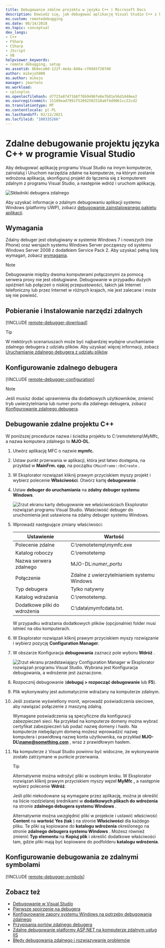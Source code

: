 ```yaml
---
title: Debugowanie zdalne projektu w języku C++ | Microsoft Docs
description: Dowiedz się, jak debugować aplikację Visual Studio C++ z komputera zdalnego, wykonując następujące instrukcje krok po kroku.
ms.custom: remotedebugging
ms.date: 08/14/2018
ms.topic: conceptual
dev_langs:
- C++
- FSharp
- CSharp
- JScript
- VB
helpviewer_keywords:
- remote debugging, setup
ms.assetid: 8b8eca0d-122f-4eda-848a-cf0945f207d0
author: mikejo5000
ms.author: mikejo
manager: jmartens
ms.workload:
- cplusplus
ms.openlocfilehash: d7723a87471b8f76b9496fe8e7b01e56d1440ee2
ms.sourcegitcommit: 15109ead7991f52092502518a6f4d9061cc22cd2
ms.translationtype: MT
ms.contentlocale: pl-PL
ms.lasthandoff: 02/12/2021
ms.locfileid: "100335266"
---
```

# <a name="remote-debugging-a-c-project-in-visual-studio"></a>Zdalne debugowanie projektu języka C++ w programie Visual Studio
Aby debugować aplikację programu Visual Studio na innym komputerze, zainstaluj i Uruchom narzędzia zdalne na komputerze, na którym zostanie wdrożona aplikacja, skonfiguruj projekt do łączenia się z komputerem zdalnym z programu Visual Studio, a następnie wdróż i uruchom aplikację.

![Składniki debugera zdalnego](../debugger/media/remote-debugger-client-apps.png "Remote_debugger_components")

Aby uzyskać informacje o zdalnym debugowaniu aplikacji systemu Windows (platformy UWP), zobacz [debugowanie zainstalowanego pakietu aplikacji](debug-installed-app-package.md).

## <a name="requirements"></a>Wymagania

Zdalny debuger jest obsługiwany w systemie Windows 7 i nowszych (nie Phone) oraz wersjach systemu Windows Server począwszy od systemu Windows Server 2008 z dodatkiem Service Pack 2. Aby uzyskać pełną listę wymagań, zobacz [wymagania](../debugger/remote-debugging.md#requirements_msvsmon).

> [!NOTE]
> Debugowanie między dwoma komputerami połączonymi za pomocą serwera proxy nie jest obsługiwane. Debugowanie w przypadku dużych opóźnień lub połączeń o niskiej przepustowości, takich jak Internet telefoniczny lub przez Internet w różnych krajach, nie jest zalecane i może się nie powieść.

## <a name="download-and-install-the-remote-tools"></a>Pobieranie i Instalowanie narzędzi zdalnych

[!INCLUDE [remote-debugger-download](../debugger/includes/remote-debugger-download.md)]

> [!TIP]
> W niektórych scenariuszach może być najbardziej wydajne uruchamianie zdalnego debugera z udziału plików. Aby uzyskać więcej informacji, zobacz [Uruchamianie zdalnego debugera z udziału plików](../debugger/remote-debugging.md#fileshare_msvsmon).

## <a name="set-up-the-remote-debugger"></a><a name="BKMK_setup"></a> Konfigurowanie zdalnego debugera

[!INCLUDE [remote-debugger-configuration](../debugger/includes/remote-debugger-configuration.md)]

> [!NOTE]
> Jeśli musisz dodać uprawnienia dla dodatkowych użytkowników, zmienić tryb uwierzytelniania lub numer portu dla zdalnego debugera, zobacz [Konfigurowanie zdalnego debugera](../debugger/remote-debugging.md#configure_msvsmon).

## <a name="remote-debug-a-c-project"></a><a name="remote_cplusplus"></a> Debugowanie zdalne projektu C++
 W poniższej procedurze nazwa i ścieżka projektu to C:\remotetemp\MyMfc, a nazwa komputera zdalnego to **MJO-DL**.

1. Utwórz aplikację MFC o nazwie **mymfc.**

2. Ustaw punkt przerwania w aplikacji, która jest łatwo dostępna, na przykład w **MainFrm. cpp**, na początku `CMainFrame::OnCreate` .

3. W Eksplorator rozwiązań kliknij prawym przyciskiem myszy projekt i wybierz polecenie **Właściwości**. Otwórz kartę **debugowanie** .

4. Ustaw **debuger do uruchamiania** na **zdalny debuger systemu Windows**.

    ![Zrzut ekranu karty debugowanie we właściwościach Eksplorator rozwiązań programu Visual Studio. Właściwość debuger do uruchomienia jest ustawiona na zdalny debuger systemu Windows.](../debugger/media/remotedebuggingcplus.png)

5. Wprowadź następujące zmiany właściwości:

   |Ustawienie|Wartość|
   |-|-|
   |Polecenie zdalne|C:\remotetemp\mymfc.exe|
   |Katalog roboczy|C:\remotetemp|
   |Nazwa serwera zdalnego|MJO-DL:*numer_portu*|
   |Połączenie|Zdalne z uwierzytelnianiem systemu Windows|
   |Typ debugera|Tylko natywny|
   |Katalog wdrażania|C:\remotetemp.|
   |Dodatkowe pliki do wdrożenia|C:\data\mymfcdata.txt.|

    W przypadku wdrażania dodatkowych plików (opcjonalnie) folder musi istnieć na obu komputerach.

6. W Eksplorator rozwiązań kliknij prawym przyciskiem myszy rozwiązanie i wybierz pozycję **Configuration Manager**.

7. W obszarze Konfiguracja **debugowania** zaznacz pole wyboru **Wdróż** .

    ![Zrzut ekranu przedstawiający Configuration Manager w Eksplorator rozwiązań programu Visual Studio. Wybrana jest Konfiguracja debugowania, a wdrożenie jest zaznaczone.](../debugger/media/remotedebugcplusdeploy.png)

8. Rozpocznij debugowanie (**debuguj > rozpocząć debugowanie** lub **F5**).

9. Plik wykonywalny jest automatycznie wdrażany na komputerze zdalnym.

10. Jeśli zostanie wyświetlony monit, wprowadź poświadczenia sieciowe, aby nawiązać połączenie z maszyną zdalną.

     Wymagane poświadczenia są specyficzne dla konfiguracji zabezpieczeń sieci. Na przykład na komputerze domeny można wybrać certyfikat zabezpieczeń lub podać nazwę domeny i hasło. Na komputerze niebędącym domeną możesz wprowadzić nazwę komputera i prawidłową nazwę konta użytkownika, na przykład <strong>MJO-DL\name@something.com</strong> , wraz z prawidłowym hasłem.

11. Na komputerze z Visual Studio powinno być widoczne, że wykonywanie zostało zatrzymane w punkcie przerwania.

    > [!TIP]
    > Alternatywnie można wdrożyć pliki w osobnym kroku. W Eksplorator rozwiązań kliknij prawym przyciskiem myszy węzeł **MyMfc** **,** a następnie wybierz polecenie **Wdróż**.

    Jeśli pliki niekodowane są wymagane przez aplikację, można je określić na liście rozdzielanej średnikami w **dodatkowych plikach do wdrożenia** na stronie **zdalnego debugera systemu Windows** .

    Alternatywnie można uwzględnić pliki w projekcie i ustawić właściwość **Content** na **wartość Yes (tak** ) na stronie **Właściwości** dla każdego pliku. Te pliki są kopiowane do **katalogu wdrożenia** określonego na stronie **zdalnego debugera systemu Windows** . Możesz również zmienić **Typ elementu** na **Kopiuj plik** i określić dodatkowe właściwości tam, gdzie pliki mają być kopiowane do podfolderu **katalogu wdrożenia**.

## <a name="set-up-debugging-with-remote-symbols"></a>Konfigurowanie debugowania ze zdalnymi symbolami

[!INCLUDE [remote-debugger-symbols](../debugger/includes/remote-debugger-symbols.md)]

## <a name="see-also"></a>Zobacz też
- [Debugowanie w Visual Studio](../debugger/index.yml)
- [Pierwsze spojrzenie na debugera](../debugger/debugger-feature-tour.md)
- [Konfigurowanie zapory systemu Windows na potrzeby debugowania zdalnego](../debugger/configure-the-windows-firewall-for-remote-debugging.md)
- [Przypisania portów zdalnego debugera](../debugger/remote-debugger-port-assignments.md)
- [Zdalne debugowanie platformy ASP.NET na komputerze zdalnym usług IIS](../debugger/remote-debugging-aspnet-on-a-remote-iis-computer.md)
- [Błędy debugowania zdalnego i rozwiązywanie problemów](../debugger/remote-debugging-errors-and-troubleshooting.md)